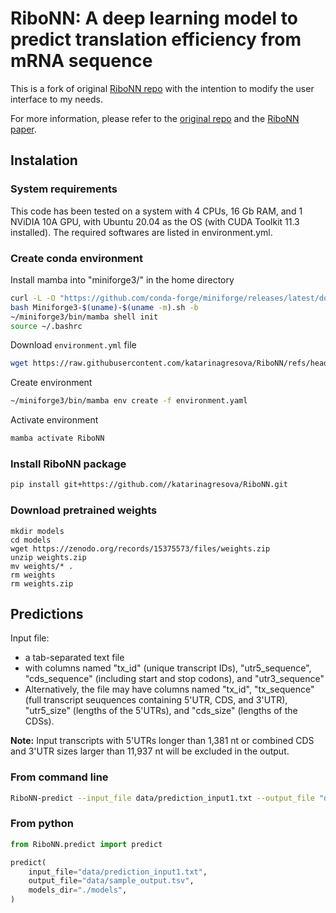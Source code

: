# RiboNN: A deep learning model to predict translation efficiency from mRNA sequence

This is a fork of original [RiboNN repo](https://github.com/Sanofi-Public/RiboNN) with the intention to modify the user interface to my needs. 

For more information, please refer to the [original repo](https://github.com/Sanofi-Public/RiboNN) and the [RiboNN paper](https://www.biorxiv.org/content/10.1101/2024.08.11.607362v2).

## Instalation

### System requirements

  This code has been tested on a system with 4 CPUs, 16 Gb RAM, and 1 NViDIA 10A GPU, with Ubuntu 20.04 as the OS (with CUDA Toolkit 11.3 installed). The required softwares are listed in environment.yml.

### Create conda environment

  Install mamba into "miniforge3/" in the home directory
  ```bash
  curl -L -O "https://github.com/conda-forge/miniforge/releases/latest/download/Miniforge3-$(uname)-$(uname -m).sh"
  bash Miniforge3-$(uname)-$(uname -m).sh -b 
  ~/miniforge3/bin/mamba shell init 
  source ~/.bashrc
  ```

  Download `environment.yml` file
  ```bash
  wget https://raw.githubusercontent.com/katarinagresova/RiboNN/refs/heads/main/environment.yml
  ```

  Create environment
  ```bash
  ~/miniforge3/bin/mamba env create -f environment.yaml
  ```

  Activate environment
  ```bash
  mamba activate RiboNN
  ```

### Install RiboNN package

  ```bash
  pip install git+https://github.com//katarinagresova/RiboNN.git
  ```

### Download pretrained weights

  ```
  mkdir models
  cd models
  wget https://zenodo.org/records/15375573/files/weights.zip
  unzip weights.zip
  mv weights/* .
  rm weights
  rm weights.zip
  ```

## Predictions

Input file:
  - a tab-separated text file 
  - with columns named "tx_id" (unique transcript IDs), "utr5_sequence", "cds_sequence" (including start and stop codons), and "utr3_sequence"
  - Alternatively, the file may have columns named "tx_id", "tx_sequence" (full transcript seuquences containing 5'UTR, CDS, and 3'UTR), "utr5_size" (lengths of the 5'UTRs), and "cds_size" (lengths of the CDSs). 

**Note:** Input transcripts with 5'UTRs longer than 1,381 nt or combined CDS and 3'UTR sizes larger than 11,937 nt will be excluded in the output. 


### From command line

  ```bash
  RiboNN-predict --input_file data/prediction_input1.txt --output_file "data/sample_output.tsv" --models_dir ./models
  ```
  
### From python

  ```python
  from RiboNN.predict import predict

  predict(
      input_file="data/prediction_input1.txt",
      output_file="data/sample_output.tsv",
      models_dir="./models",
  )
  ```

